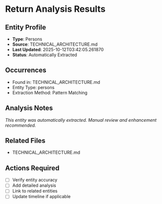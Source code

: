 # Return Analysis Results

## Entity Profile
- **Type**: Persons
- **Source**: TECHNICAL_ARCHITECTURE.md
- **Last Updated**: 2025-10-12T03:42:05.261870
- **Status**: Automatically Extracted

## Occurrences
- Found in: TECHNICAL_ARCHITECTURE.md
- Entity Type: persons
- Extraction Method: Pattern Matching

## Analysis Notes
*This entity was automatically extracted. Manual review and enhancement recommended.*

## Related Files
- TECHNICAL_ARCHITECTURE.md

## Actions Required
- [ ] Verify entity accuracy
- [ ] Add detailed analysis
- [ ] Link to related entities
- [ ] Update timeline if applicable
